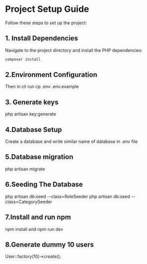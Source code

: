 
# Project Setup Guide

Follow these steps to set up the project:

## 1. Install Dependencies

Navigate to the project directory and install the PHP dependencies:

```bash
composer install
```
## 2.Environment Configuration
Then in cli run cp .env .env.example

## 3. Generate keys
 php artisan key:generate

## 4.Database Setup
Create a database and write similar name of database in .env file

## 5.Database migration
php artisan migrate

## 6.Seeding The Database
php artisan db:seed --class=RoleSeeder
php artisan db:seed --class=CategorySeeder

## 7.Install and run npm 
npm install and npm run dev

## 8.Generate dummy 10 users 
User::factory(10)->create();





